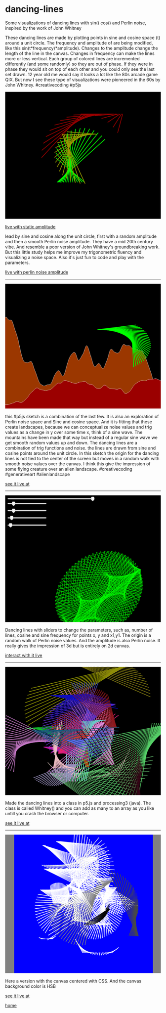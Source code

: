 # dancing-lines
Some visualizations of dancing lines with sin() cos() and Perlin noise, inspired by the work of John Whitney

These dancing lines are made by plotting points in sine and cosine space  (t) around a unit circle.  The frequency and amplitude of are being modified, like this sin(t*frequency)*amplitude). Changes to the amplitude change the length of the line in the canvas. Changes in frequency can make the lines more or less vertical. Each group of colored lines are incremented differently (and some randomly) so they are out of phase. If they were in phase they would sit on top of each other and you could only see the last set drawn. 12 year old me would say it looks a lot like the 80s arcade game QIX. But now I see these type of visualizations were pioneered in the 60s by John Whitney. #creativecoding #p5js

![dancinglines](dancinglines1.png)

[live with static amplitude](https://editor.p5js.org/greggelong/present/fD0xkweGJ)

lead by sine and cosine along the unit circle, first with a random amplitude and then a smooth Perlin noise amplitude. They have a mid 20th century vibe. And resemble a poor version of John Whitney's groundbreaking work. But this little study helps me improve my trigonometric fluency and visualizing a noise space. Also it's just fun to code and play with the parameters.

[live with perlin noise amplitude](https://editor.p5js.org/greggelong/present/OCijfputu)

******************

![dancingLinesLandscape](dancingLinesLandscape.png)

this #p5js sketch is a combination of the last few. It is also an exploration of Perlin noise space and Sine and cosine space. And it is fitting that these create landscapes, because we can conceptualize noise values and trig values as a change in y over some time x, think of a sine wave. The mountains have been made that way but instead of a regular sine wave we get smooth random values up and down. The dancing lines are a combination of trig functions and noise. the lines are drawn from sine and cosine points around the unit circle. In this sketch the origin for the dancing lines is not tied to the center of the screen but moves in a random walk with smooth noise values over the canvas. I think this give the impression of some flying creature over an alien landscape. #creativecoding #generativeart #alienlandscape

[see it live at](https://editor.p5js.org/greggelong/present/snkn8QBzB)

******************

![dancingLinesSlider](dancingLinesSlider.png)

Dancing lines with sliders to change the parameters, such as, number of lines, cosine and sine frequency for points x, y and x1,y1. The origin is a random walk of Perlin noise values. And the amplitude is also Perlin noise. It really gives the impression of 3d but is entirely on 2d canvas. 

[interact with it live](https://editor.p5js.org/greggelong/present/HqR86nvlg)

**********************
![whitneyClassArray25](whitneyClassArray25.png)

Made the dancing lines into a class in p5.js and processing3 (java).  The class is called Whitney() and you can add as many to an array as you like untill you crash the browser or computer. 

[see it live at](https://editor.p5js.org/greggelong/present/AS6tC3Uoz)



**********************
![whitneyClassArrayBkgnrd](whitneyClassArrayBkgrnd.png)

Here a version with the canvas centered with CSS. And the canvas background color is HSB

<!-- [see it live at](https://editor.p5js.org/greggelong/present/Ppd9281I6) -->

<a href="https://editor.p5js.org/greggelong/present/Ppd9281I6" target="_blank">see it live at</a>

[home](https://greggelong.github.io/)

